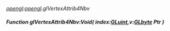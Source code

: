 _[opengl](../../modules/opengl/opengl-module.md):[opengl](../../modules/opengl/opengl-module.md).glVertexAttrib4Nbv_
##### Function glVertexAttrib4Nbv:Void( index:[GLuint](../../modules/opengl/opengl-gluint.md),v:[GLbyte](../../modules/opengl/opengl-glbyte.md) Ptr )

